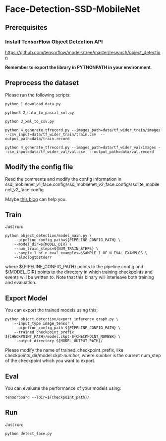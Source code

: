 # Face-Detection-SSD-MobileNet

## Prerequisites

### Install TensorFlow Object Detection API  

https://github.com/tensorflow/models/tree/master/research/object_detection

**Remember to export the library in PYTHONPATH in your environment**.

## Preprocess the dataset

Please run the following scripts:

```shell
python 1_download_data.py

python3 2_data_to_pascal_xml.py

python 3_xml_to_csv.py

python 4_generate_tfrecord.py --images_path=data/tf_wider_train/images --csv_input=data/tf_wider_train/train.csv  --output_path=data/train.record

python 4_generate_tfrecord.py --images_path=data/tf_wider_val/images --csv_input=data/tf_wider_val/val.csv  --output_path=data/val.record

```

## Modify the config file

Read the comments and modify the config information in ssd_mobilenet_v1_face.config/ssd_mobilenet_v2_face.config/ssdlite_mobilenet_v2_face.config

Maybe [this blog](https://becominghuman.ai/tensorflow-object-detection-api-tutorial-training-and-evaluating-custom-object-detector-ed2594afcf73) can help you.

## Train

Just run:

```shell
python object_detection/model_main.py \
    --pipeline_config_path=${PIPELINE_CONFIG_PATH} \
    --model_dir=${MODEL_DIR} \
    --num_train_steps=${NUM_TRAIN_STEPS} \
    --sample_1_of_n_eval_examples=$SAMPLE_1_OF_N_EVAL_EXAMPLES \
    --alsologtostderr
```

where ${PIPELINE_CONFIG_PATH} points to the pipeline config and ${MODEL_DIR} points to the directory in which training checkpoints and events will be written to. Note that this binary will interleave both training and evaluation.

## Export Model

You can export the trained models using this:

```shell
python object_detection/export_inference_graph.py \
    --input_type image_tensor \
    --pipeline_config_path ${PIPELINE_CONFIG_PATH} \
    --trained_checkpoint_prefix ${CHECKPOINT_PATH}/model.ckpt-${CHECKPOINT_NUMBER} \
    --output_directory ${MODEL_OUTPUT_PATH}/
```

Please modify the name of trained_checkpoint_prefix, like checkpoints_dir/model.ckpt-*number*, where *number* is the current num_step of the checkpoint which you want to export.

## Eval

You can evaluate the performance of your models using:

```shell
tensorboard --loir=${checkpoint_path}/
```

## Run

Just run:

```shell
python detect_face.py
```
